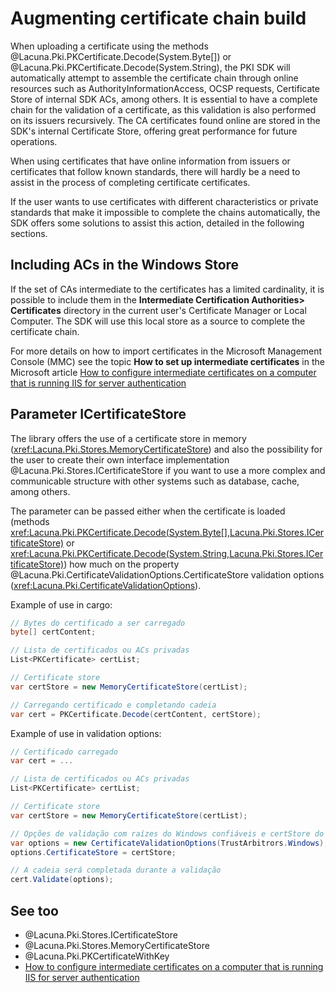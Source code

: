 ﻿# Augmenting certificate chain build

When uploading a certificate using the methods @Lacuna.Pki.PKCertificate.Decode(System.Byte[]) or
@Lacuna.Pki.PKCertificate.Decode(System.String), the PKI SDK will automatically attempt to assemble the certificate 
chain through online resources such as AuthorityInformationAccess, OCSP requests, Certificate Store of internal SDK 
ACs, among others. It is essential to have a complete chain for the validation of a certificate, as this validation 
is also performed on its issuers recursively. The CA certificates found online are stored in the SDK's internal 
Certificate Store, offering great performance for future operations.

When using certificates that have online information from issuers or certificates that follow known standards, there 
will hardly be a need to assist in the process of completing certificate certificates.

If the user wants to use certificates with different characteristics or private standards that make it impossible to 
complete the chains automatically, the SDK offers some solutions to assist this action, detailed in the following 
sections.

## Including ACs in the Windows Store

If the set of CAs intermediate to the certificates has a limited cardinality, it is possible to include them in the 
**Intermediate Certification Authorities> Certificates** directory in the current user's Certificate Manager or 
Local Computer. The SDK will use this local store as a source to complete the certificate chain.

For more details on how to import certificates in the Microsoft Management Console (MMC) see the topic **How to set up intermediate certificates** in the Microsoft article [How to configure intermediate certificates on a computer that is running IIS for server authentication](https://support.microsoft.com/pt-br/help/954755)

## Parameter ICertificateStore

The library offers the use of a certificate store in memory (<xref:Lacuna.Pki.Stores.MemoryCertificateStore>) and 
also the possibility for the user to create their own interface implementation @Lacuna.Pki.Stores.ICertificateStore if you want to use a more complex and 
communicable structure with other systems such as database, cache, among others.

The parameter can be passed either when the certificate is loaded (methods <xref:Lacuna.Pki.PKCertificate.Decode(System.Byte[],Lacuna.Pki.Stores.ICertificateStore)>
or
<xref:Lacuna.Pki.PKCertificate.Decode(System.String,Lacuna.Pki.Stores.ICertificateStore)>)
how much on the property @Lacuna.Pki.CertificateValidationOptions.CertificateStore validation options (<xref:Lacuna.Pki.CertificateValidationOptions>).

Example of use in cargo:

```cs
// Bytes do certificado a ser carregado
byte[] certContent;

// Lista de certificados ou ACs privadas
List<PKCertificate> certList;

// Certificate store
var certStore = new MemoryCertificateStore(certList);

// Carregando certificado e completando cadeia
var cert = PKCertificate.Decode(certContent, certStore);
```

Example of use in validation options:

```cs
// Certificado carregado
var cert = ...

// Lista de certificados ou ACs privadas
List<PKCertificate> certList;

// Certificate store
var certStore = new MemoryCertificateStore(certList);

// Opções de validação com raízes do Windows confiáveis e certStore do usuário
var options = new CertificateValidationOptions(TrustArbitrors.Windows);
options.CertificateStore = certStore;

// A cadeia será completada durante a validação
cert.Validate(options);
```

## See too

* @Lacuna.Pki.Stores.ICertificateStore
* @Lacuna.Pki.Stores.MemoryCertificateStore
* @Lacuna.Pki.PKCertificateWithKey
* [How to configure intermediate certificates on a computer that is running IIS for server authentication](https://support.microsoft.com/pt-br/help/954755)